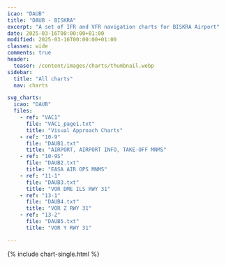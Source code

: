 ```yaml
---
icao: "DAUB"
title: "DAUB - BISKRA"
excerpt: "A set of IFR and VFR navigation charts for BISKRA Airport"
date: 2025-03-16T00:00:00+01:00
modified: 2025-03-16T00:00:00+01:00
classes: wide
comments: true
header:
  teaser: /content/images/charts/thumbnail.webp
sidebar:
  title: "All charts"
  nav: charts

svg_charts:
  icao: "DAUB"
  files:
    - ref: "VAC1"
      file: "VAC1_page1.txt"
      title: "Visual Approach Charts"
    - ref: "10-9"
      file: "DAUB1.txt"
      title: "AIRPORT, AIRPORT INFO, TAKE-OFF MNMS"
    - ref: "10-9S"
      file: "DAUB2.txt"
      title: "EASA AIR OPS MNMS"
    - ref: "11-1"
      file: "DAUB3.txt"
      title: "VOR DME ILS RWY 31"
    - ref: "13-1"
      file: "DAUB4.txt"
      title: "VOR Z RWY 31"
    - ref: "13-2"
      file: "DAUB5.txt"
      title: "VOR Y RWY 31"

---
```


{% include chart-single.html %}
